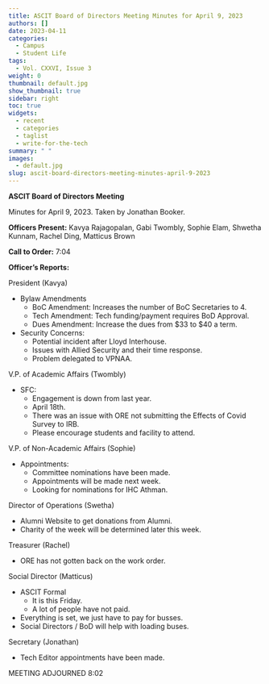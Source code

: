 ```yaml
---
title: ASCIT Board of Directors Meeting Minutes for April 9, 2023
authors: []
date: 2023-04-11
categories:
  - Campus
  - Student Life
tags:
  - Vol. CXXVI, Issue 3
weight: 0
thumbnail: default.jpg
show_thumbnail: true
sidebar: right
toc: true
widgets:
  - recent
  - categories
  - taglist
  - write-for-the-tech
summary: " "
images:
  - default.jpg
slug: ascit-board-directors-meeting-minutes-april-9-2023
---
```


**ASCIT Board of Directors Meeting**

Minutes for April 9, 2023. Taken by Jonathan Booker.

**Officers Present:** Kavya Rajagopalan, Gabi Twombly, Sophie Elam, Shwetha Kunnam, Rachel Ding, Matticus Brown

**Call to Order:** 7:04

**Officer’s Reports:**

President (Kavya)



* Bylaw Amendments
    * BoC Amendment: Increases the number of BoC Secretaries to 4.
    * Tech Amendment: Tech funding/payment requires BoD Approval.
    * Dues Amendment: Increase the dues from $33 to $40 a term.
* Security Concerns:
    * Potential incident after Lloyd Interhouse.
    * Issues with Allied Security and their time response.
    * Problem delegated to VPNAA.

V.P. of Academic Affairs (Twombly)



* SFC:
    * Engagement is down from last year.
    * April 18th.
    * There was an issue with ORE not submitting the Effects of Covid Survey to IRB.
    * Please encourage students and facility to attend.

V.P. of Non-Academic Affairs (Sophie)



* Appointments:
    * Committee nominations have been made.
    * Appointments will be made next week.
    * Looking for nominations for IHC Athman.

Director of Operations (Swetha)



* Alumni Website to get donations from Alumni.
* Charity of the week will be determined later this week.

Treasurer (Rachel)



* ORE has not gotten back on the work order.

Social Director (Matticus)



* ASCIT Formal
    * It is this Friday.
    * A lot of people have not paid.
* Everything is set, we just have to pay for busses.
* Social Directors / BoD will help with loading buses.

Secretary (Jonathan)



* Tech Editor appointments have been made.

MEETING ADJOURNED 8:02

